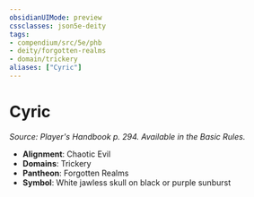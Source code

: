 ```yaml
---
obsidianUIMode: preview
cssclasses: json5e-deity
tags:
- compendium/src/5e/phb
- deity/forgotten-realms
- domain/trickery
aliases: ["Cyric"]
---
```

# Cyric
*Source: Player's Handbook p. 294. Available in the Basic Rules.* 

- **Alignment**: Chaotic Evil
- **Domains**: Trickery
- **Pantheon**: Forgotten Realms
- **Symbol**: White jawless skull on black or purple sunburst